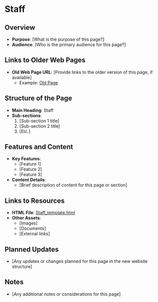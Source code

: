 # Staff

## Overview
- **Purpose**: [What is the purpose of this page?]
- **Audience**: [Who is the primary audience for this page?]

## Links to Older Web Pages
- **Old Web Page URL**: [Provide links to the older version of this page, if available]
  - Example: [Old Page](https://example.com/old-page)

## Structure of the Page
- **Main Heading**: Staff
- **Sub-sections**:
  1. [Sub-section 1 title]
  2. [Sub-section 2 title]
  3. [Etc.]

## Features and Content
- **Key Features**:
  - [Feature 1]
  - [Feature 2]
  - [Feature 3]
- **Content Details**:
  - [Brief description of content for this page or section]

## Links to Resources
- **HTML File**: [Staff_template.html](Staff_template.html)
- **Other Assets**:
  - [Images]
  - [Documents]
  - [External links]

## Planned Updates
- [Any updates or changes planned for this page in the new website structure]

## Notes
- [Any additional notes or considerations for this page]
